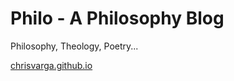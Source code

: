 # Philo - A Philosophy Blog

Philosophy, Theology, Poetry...

[chrisvarga.github.io](https://chrisvarga.github.io)
